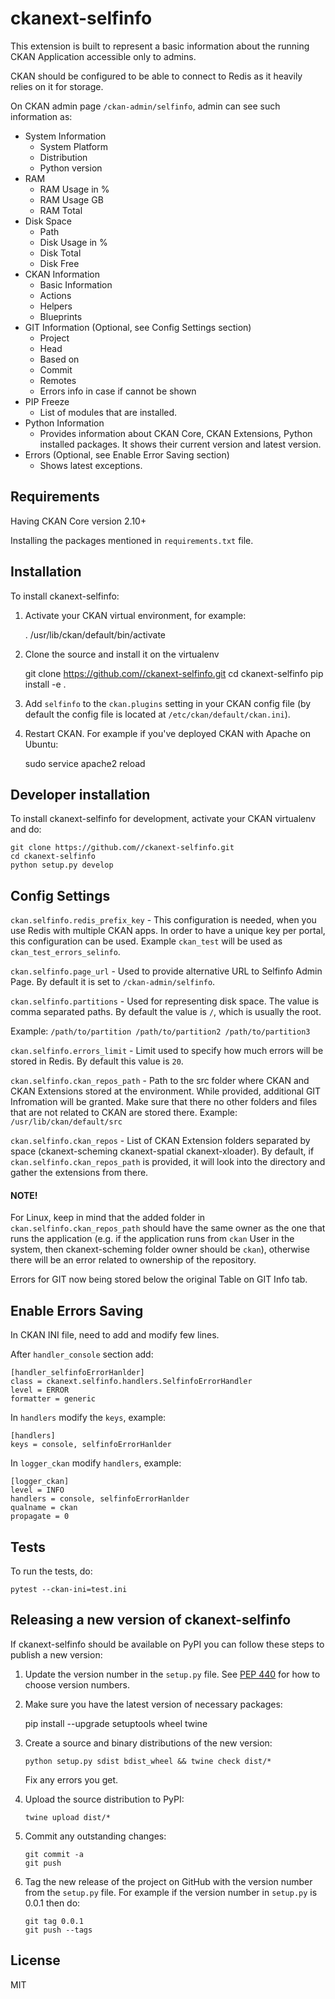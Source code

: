 # ckanext-selfinfo

This extension is built to represent a basic information about the running CKAN Application accessible only to admins.

CKAN should be configured to be able to connect to Redis as it heavily relies on it for storage.

On CKAN admin page `/ckan-admin/selfinfo`, admin can see such information as:
* System Information
    - System Platform
    - Distribution
    - Python version
* RAM
    - RAM Usage in %
    - RAM Usage GB
    - RAM Total
* Disk Space
    - Path
    - Disk Usage in %
    - Disk Total
    - Disk Free
* CKAN Information
    - Basic Information
    - Actions
    - Helpers
    - Blueprints
* GIT Information (Optional, see Config Settings section)
    - Project
    - Head
    - Based on
    - Commit
    - Remotes
    - Errors info in case if cannot be shown
* PIP Freeze
    - List of modules that are installed.
* Python Information
    - Provides information about CKAN Core, CKAN Extensions, Python installed packages. It shows their current version and latest version.
* Errors (Optional, see Enable Error Saving section)
    - Shows latest exceptions.

## Requirements

Having CKAN Core version 2.10+

Installing the packages mentioned in `requirements.txt` file.


## Installation

To install ckanext-selfinfo:

1. Activate your CKAN virtual environment, for example:

     . /usr/lib/ckan/default/bin/activate

2. Clone the source and install it on the virtualenv

    git clone https://github.com//ckanext-selfinfo.git
    cd ckanext-selfinfo
    pip install -e .

3. Add `selfinfo` to the `ckan.plugins` setting in your CKAN
   config file (by default the config file is located at
   `/etc/ckan/default/ckan.ini`).

4. Restart CKAN. For example if you've deployed CKAN with Apache on Ubuntu:

     sudo service apache2 reload


## Developer installation

To install ckanext-selfinfo for development, activate your CKAN virtualenv and
do:

    git clone https://github.com//ckanext-selfinfo.git
    cd ckanext-selfinfo
    python setup.py develop


## Config Settings

`ckan.selfinfo.redis_prefix_key` - This configuration is needed, when you use Redis with multiple CKAN apps. In order to have a unique key per portal, this configuration can be used. Example `ckan_test` will be used as `ckan_test_errors_selinfo`.

`ckan.selfinfo.page_url` - Used to provide alternative URL to Selfinfo Admin Page. By default it is set to `/ckan-admin/selfinfo`.

`ckan.selfinfo.partitions` - Used for representing disk space. The value is comma separated paths. By default the value is `/`, which is usually the root.

Example: `/path/to/partition /path/to/partition2 /path/to/partition3`

`ckan.selfinfo.errors_limit` - Limit used to specify how much errors will be stored in Redis. By default this value is `20`.

`ckan.selfinfo.ckan_repos_path` - Path to the src folder where CKAN and CKAN Extensions stored at the environment. While provided, additional GIT Infromation will be granted. Make sure that there no other folders and files that are not related to CKAN are stored there. Example: `/usr/lib/ckan/default/src`

`ckan.selfinfo.ckan_repos` - List of CKAN Extension folders separated by space (ckanext-scheming ckanext-spatial ckanext-xloader). By default, if `ckan.selfinfo.ckan_repos_path` is provided, it will look into the directory and gather the extensions from there.

#### NOTE!
For Linux, keep in mind that the added folder in `ckan.selfinfo.ckan_repos_path` should have the same owner as the one that runs the application (e.g. if the application runs from `ckan` User in the system, then ckanext-scheming folder owner should be `ckan`), otherwise there will be an error related to ownership of the repository.

Errors for GIT now being stored below the original Table on GIT Info tab.


## Enable Errors Saving
In CKAN INI file, need to add and modify few lines.

After `handler_console` section add:

    [handler_selfinfoErrorHanlder]
    class = ckanext.selfinfo.handlers.SelfinfoErrorHandler
    level = ERROR
    formatter = generic

In `handlers` modify the `keys`, example:

    [handlers]
    keys = console, selfinfoErrorHanlder

In `logger_ckan` modify `handlers`, example:

    [logger_ckan]
    level = INFO
    handlers = console, selfinfoErrorHanlder
    qualname = ckan
    propagate = 0


## Tests

To run the tests, do:

    pytest --ckan-ini=test.ini


## Releasing a new version of ckanext-selfinfo

If ckanext-selfinfo should be available on PyPI you can follow these steps to publish a new version:

1. Update the version number in the `setup.py` file. See [PEP 440](http://legacy.python.org/dev/peps/pep-0440/#public-version-identifiers) for how to choose version numbers.

2. Make sure you have the latest version of necessary packages:

    pip install --upgrade setuptools wheel twine

3. Create a source and binary distributions of the new version:

       python setup.py sdist bdist_wheel && twine check dist/*

   Fix any errors you get.

4. Upload the source distribution to PyPI:

       twine upload dist/*

5. Commit any outstanding changes:

       git commit -a
       git push

6. Tag the new release of the project on GitHub with the version number from
   the `setup.py` file. For example if the version number in `setup.py` is
   0.0.1 then do:

       git tag 0.0.1
       git push --tags

## License

MIT
